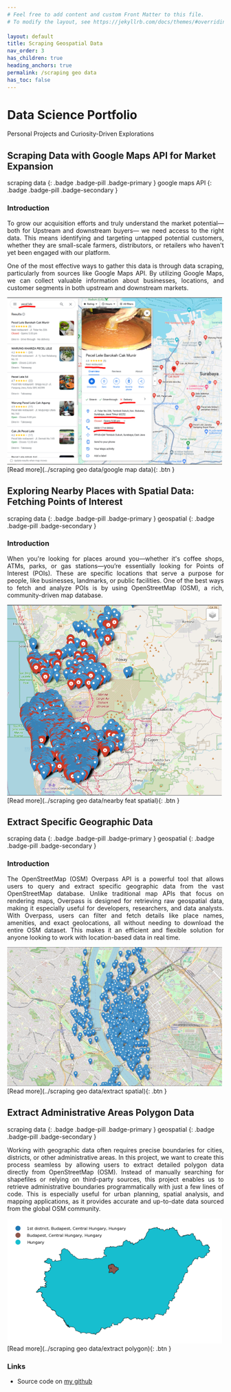 ```yaml
---
# Feel free to add content and custom Front Matter to this file.
# To modify the layout, see https://jekyllrb.com/docs/themes/#overriding-theme-defaults

layout: default
title: Scraping Geospatial Data
nav_order: 3
has_children: true
heading_anchors: true
permalink: /scraping geo data
has_toc: false
---
```


# Data Science Portfolio
Personal Projects and Curiosity-Driven Explorations
<br>

## Scraping Data with Google Maps API for Market Expansion
scraping data
{: .badge .badge-pill .badge-primary }
google maps API
{: .badge .badge-pill .badge-secondary }


### Introduction
<p style='text-align: justify;'>To grow our acquisition efforts and truly understand the market potential—both for Upstream and downstream buyers— we need access to the right data. This means identifying and targeting untapped potential customers, whether they are small-scale farmers, distributors, or retailers who haven't yet been engaged with our platform.</p>


<p style='text-align: justify;'>One of the most effective ways to gather this data is through data scraping, particularly from sources like Google Maps API. By utilizing Google Maps, we can collect valuable information about businesses, locations, and customer segments in both upstream and downstream markets.</p>

<img src="/assets/images/scrap geo/google_map/scraping_02.png" alt="drawing" width="500"/>

<span class="fs-3">
[Read more](../scraping geo data/google map data){: .btn }
</span>


## Exploring Nearby Places with Spatial Data: Fetching Points of Interest
scraping data
{: .badge .badge-pill .badge-primary }
geospatial
{: .badge .badge-pill .badge-secondary }

### Introduction
<p style='text-align: justify;'>When you're looking for places around you—whether it's coffee shops, ATMs, parks, or gas stations—you’re essentially looking for Points of Interest (POIs). These are specific locations that serve a purpose for people, like businesses, landmarks, or public facilities. One of the best ways to fetch and analyze POIs is by using OpenStreetMap (OSM), a rich, community-driven map database.</p>

<img src="/assets/images/scrap geo/nfs/nfs_03.png" alt="drawing" width="500"/>

<span class="fs-3">
[Read more](../scraping geo data/nearby feat spatial){: .btn }
</span>


## Extract Specific Geographic Data
scraping data
{: .badge .badge-pill .badge-primary }
geospatial
{: .badge .badge-pill .badge-secondary }

### Introduction
<p style='text-align: justify;'>The OpenStreetMap (OSM) Overpass API is a powerful tool that allows users to query and extract specific geographic data from the vast OpenStreetMap database. Unlike traditional map APIs that focus on rendering maps, Overpass is designed for retrieving raw geospatial data, making it especially useful for developers, researchers, and data analysts. With Overpass, users can filter and fetch details like place names, amenities, and exact geolocations, all without needing to download the entire OSM dataset. This makes it an efficient and flexible solution for anyone looking to work with location-based data in real time.</p>

<img src="/assets/images/scrap geo/oms_extract_01.png" alt="drawing" width="500"/>

<span class="fs-3">
[Read more](../scraping geo data/extract spatial){: .btn }
</span>


##  Extract Administrative Areas Polygon Data
scraping data
{: .badge .badge-pill .badge-primary }
geospatial
{: .badge .badge-pill .badge-secondary }

<p style='text-align: justify;'>
Working with geographic data often requires precise boundaries for cities, districts, or other administrative areas. In this project, we want to create this process seamless by allowing users to extract detailed polygon data directly from OpenStreetMap (OSM). Instead of manually searching for shapefiles or relying on third-party sources, this project enables us to retrieve administrative boundaries programmatically with just a few lines of code. This is especially useful for urban planning, spatial analysis, and mapping applications, as it provides accurate and up-to-date data sourced from the global OSM community.
</p>

<img src="/assets/images/scrap geo/oms_polygon_01.png" alt="drawing" width="500"/>

<span class="fs-3">
[Read more](../scraping geo data/extract polygon){: .btn }
</span>











### Links
- Source code on [my github](https://github.com/imanursar/)